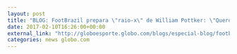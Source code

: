 ```yaml
---
layout: post
title: "BLOG: FootBrazil prepara \"raio-x\" de William Pottker: \"Quero fazer história na Ponte\""
date: 2017-02-10T16:26:00+00:00
external_link: "http://globoesporte.globo.com/blogs/especial-blog/footbrazil/post/footbrazil-prepara-raio-x-de-william-pottker-quero-fazer-historia-na-ponte.html"
categories: news globo.com
---
```

